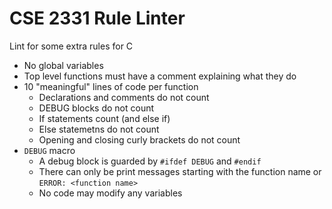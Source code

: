 # CSE 2331 Rule Linter

Lint for some extra rules for C

- No global variables
- Top level functions must have a comment explaining what they do
- 10 "meaningful" lines of code per function
  - Declarations and comments do not count
  - DEBUG blocks do not count
  - If statements count (and else if)
  - Else statemetns do not count
  - Opening and closing curly brackets do not count
- `DEBUG` macro
  - A debug block is guarded by `#ifdef DEBUG` and `#endif`
  - There can only be print messages starting with the function name or `ERROR: <function name>`
  - No code may modify any variables
